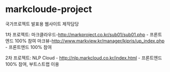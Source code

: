 # markcloude-project
국가프로젝트 발표용 웹사이트 제작담당

1차 프로젝트: 
마크클라우드-http://markproject.co.kr/sub01/sub01.php -  프론트엔드 100% 참여
마크뷰-http://www.markview.kr/manager/kipris/up_index.php - 프론트엔드 100% 참여

2차 프로젝트: 
NLP Cloud - http://nlp.markcloud.co.kr/index.html - 프론트엔드 100% 참여, 부트스트랩 이용
